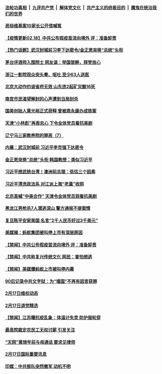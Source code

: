 

####  [法轮功真相](../../../../basic/blob/master/README.md?t=02182201) &nbsp;|&nbsp; [九评共产党](../../../../9ping.md/blob/master/README.md?t=02182201) &nbsp;|&nbsp; [解体党文化](../../../../jtdwh.md/blob/master/README.md?t=02182201)  &nbsp;|&nbsp; [共产主义的终极目的](../../../../gczydzjmd.md/blob/master/README.md?t=02182201) &nbsp;|&nbsp; [魔鬼在统治我们的世界](../../../../mgztzwmdsj.md/blob/master/README.md?t=02182201) 

#### [恶俗维基案10家长公开信喊冤](../pages/prog204/a103056995.md?t=02182201) 

#### [【疫情更新02.18】中共公布假疫苗流向境外 评：准备卸责](../pages/prog204/a103044952.md?t=02182201) 

#### [【热门话题】武汉封城前习李下达密令/金正恩突换“总统”头衔](../pages/prog204/a103056961.md?t=02182201) 

#### [茅台评酒师入围院士 网友讽：举国皆醉，拜登放心](../pages/prog204/a103056932.md?t=02182201) 

#### [浙江一影院观众突头晕、呕吐 至少63人送医](../pages/prog204/a103056929.md?t=02182201) 

#### [北京大动作约谈省府无效 山东连2起矿灾酿16死](../pages/prog204/a103056939.md?t=02182201) 

#### [南宫市民渴望解封的心声遭到当局封杀](../pages/prog204/a103056933.md?t=02182201) 

#### [国美创始人黄光裕正式获释 曾被周永康办成铁案](../pages/prog204/a103056915.md?t=02182201) 

#### [天津“小林彪”再表忠心 下令全体党员看抗美剧](../pages/prog204/a103056884.md?t=02182201) 

#### [辽宁马三家教养院的罪恶（7）](../pages/prog204/a103056812.md?t=02182201) 

#### [内幕：武汉封城前 习近平李克强下达密令](../pages/prog204/a103056807.md?t=02182201) 

#### [金正恩突换“总统”头衔 韩国教授：类似习近平](../pages/prog204/a103056721.md?t=02182201) 

#### [习近平想武统台湾！澳洲前总理：低估三个因素](../pages/prog204/a103056710.md?t=02182201) 

#### [习近平清洗政法系 对江派上海“老巢”收网](../pages/prog204/a103056696.md?t=02182201) 

#### [北京高喊“中美合作” 天津令全体党员观看抗美剧](../pages/prog204/a103056498.md?t=02182201) 

#### [黑龙江男枪杀7人潜逃深山 警方通报不提案情](../pages/prog204/a103056484.md?t=02182201) 

#### [复旦陈平安家美国 名言“2千人民币好过3千美元”](../pages/prog204/a103056461.md?t=02182201) 


#### [美媒揭：蚂蚁集团被叫停上市有深层原因](../pages/prog204/a103056374.md?t=02182201) 

#### [【禁闻】中共公布假疫苗流向境外 评：准备卸责](../pages/prog204/a103056397.md?t=02182201) 

#### [【禁闻】中共称复兴传统文化 网民：害怕想逃](../pages/prog204/a103056390.md?t=02182201) 

#### [【禁闻】美媒爆蚂蚁上市被叫停内幕](../pages/prog204/a103056371.md?t=02182201) 

#### [90后记录中共文字狱：为“墙国”不再有因言获罪](../pages/prog204/a103056359.md?t=02182201) 

#### [2月17日维权动态](../pages/prog204/a103056363.md?t=02182201) 

#### [2月17日退党精选](../pages/prog204/a103056357.md?t=02182201) 

#### [【禁闻】江苏曝抗疫乱象：体温计失灵 防护服轮穿](../pages/prog204/a103056322.md?t=02182201) 

#### [最高院裁定农民工无权讨薪 引发关注](../pages/prog204/a103056170.md?t=02182201) 

#### [“天网”黄琦年前与母通话 要求见律师](../pages/prog204/a103056189.md?t=02182201) 

#### [2月17日国际重要讯息](../pages/prog204/a103056166.md?t=02182201) 

#### [印媒：中共部队突然撤军 动机不明](../pages/prog204/a103056153.md?t=02182201) 

